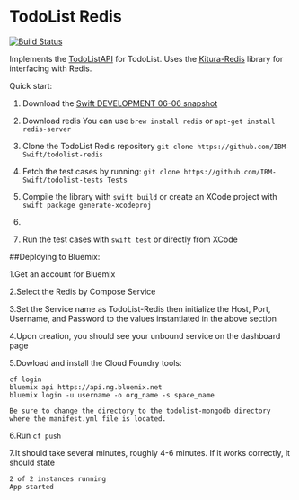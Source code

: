 # TodoList Redis

[![Build Status](https://travis-ci.org/IBM-Swift/todolist-redis.svg?branch=master)](https://travis-ci.org/IBM-Swift/todolist-redis)

Implements the [TodoListAPI](https://github.com/IBM-Swift/todolist-api) for TodoList. Uses the [Kitura-Redis](https://github.com/IBM-Swift/todolist-api) library for interfacing with Redis.

Quick start:
1. Download the [Swift DEVELOPMENT 06-06 snapshot](https://swift.org/download/#snapshots)

2. Download redis
  You can use `brew install redis` or `apt-get install redis-server`

3. Clone the TodoList Redis repository
  `git clone https://github.com/IBM-Swift/todolist-redis`

4. Fetch the test cases by running:
  `git clone https://github.com/IBM-Swift/todolist-tests Tests`

5. Compile the library with `swift build` or create an XCode project with `swift package generate-xcodeproj`
6. 
6. Run the test cases with `swift test` or directly from XCode

##Deploying to Bluemix:

1.Get an account for Bluemix

2.Select the Redis by Compose Service

3.Set the Service name as TodoList-Redis then initialize the Host, Port, Username, and Password to the values instantiated in the above section

4.Upon creation, you should see your unbound service on the dashboard page

5.Dowload and install the Cloud Foundry tools:

```
cf login
bluemix api https://api.ng.bluemix.net
bluemix login -u username -o org_name -s space_name
```

```
Be sure to change the directory to the todolist-mongodb directory where the manifest.yml file is located.
```

6.Run ```cf push```

7.It should take several minutes, roughly 4-6 minutes. If it works correctly, it should state

```
2 of 2 instances running
App started
```
